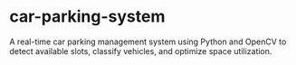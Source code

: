 # car-parking-system
A real-time car parking management system using Python and OpenCV to detect available slots, classify vehicles, and optimize space utilization.
